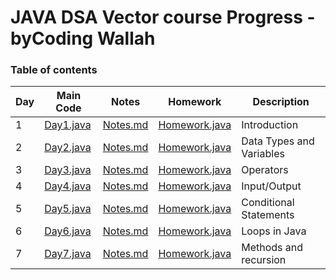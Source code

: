 # JAVA DSA Vector course Progress -byCoding Wallah

### Table of contents

Day|Main Code|Notes|Homework|Description
-|-|-|-|-
1|[Day1.java](src/Day1/Day1.java)|[Notes.md](src/Day1/Notes.md)|[Homework.java](src/Day1/Homework.java)|Introduction
2|[Day2.java](src/Day2/Day2.java)|[Notes.md](src/Day2/Notes.md)|[Homework.java](src/Day2/Homework.java)|Data Types and Variables
3|[Day3.java](src/Day3/Day3.java)|[Notes.md](src/Day3/Notes.md)|[Homework.java](src/Day3/Homework.java)|Operators
4|[Day4.java](src/Day4/Day4.java)|[Notes.md](src/Day4/Notes.md)|[Homework.java](src/Day4/Homework.java)|Input/Output
5|[Day5.java](src/Day5/Day5.java)|[Notes.md](src/Day5/Notes.md)|[Homework.java](src/Day5/Homework.java)|Conditional Statements
6|[Day6.java](src/Day6/Day6.java)|[Notes.md](src/Day6/Notes.md)|[Homework.java](src/Day6/Homework.java)|Loops in Java
7|[Day7.java](src/Day7/Day7.java)|[Notes.md](src/Day7/Notes.md)|[Homework.java](src/Day7/Homework.java)|Methods and recursion
